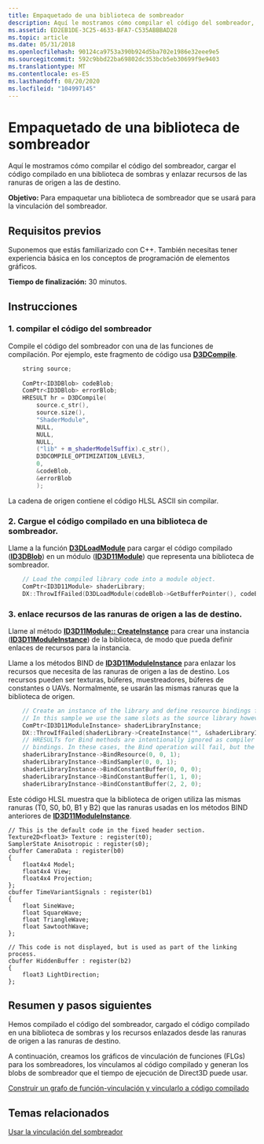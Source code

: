 ```yaml
---
title: Empaquetado de una biblioteca de sombreador
description: Aquí le mostramos cómo compilar el código del sombreador, cargar el código compilado en una biblioteca de sombras y enlazar recursos de las ranuras de origen a las de destino.
ms.assetid: ED2EB1DE-3C25-4633-BFA7-C535ABBBAD28
ms.topic: article
ms.date: 05/31/2018
ms.openlocfilehash: 90124ca9753a390b924d5ba702e1986e32eee9e5
ms.sourcegitcommit: 592c9bbd22ba69802dc353bcb5eb30699f9e9403
ms.translationtype: MT
ms.contentlocale: es-ES
ms.lasthandoff: 08/20/2020
ms.locfileid: "104997145"
---
```

# <a name="packaging-a-shader-library"></a>Empaquetado de una biblioteca de sombreador

Aquí le mostramos cómo compilar el código del sombreador, cargar el código compilado en una biblioteca de sombras y enlazar recursos de las ranuras de origen a las de destino.

**Objetivo:** Para empaquetar una biblioteca de sombreador que se usará para la vinculación del sombreador.

## <a name="prerequisites"></a>Requisitos previos

Suponemos que estás familiarizado con C++. También necesitas tener experiencia básica en los conceptos de programación de elementos gráficos.

**Tiempo de finalización:** 30 minutos.

## <a name="instructions"></a>Instrucciones

### <a name="1-compiling-your-shader-code"></a>1. compilar el código del sombreador

Compile el código del sombreador con una de las funciones de compilación. Por ejemplo, este fragmento de código usa [**D3DCompile**](/windows/win32/api/d3dcompiler/nf-d3dcompiler-d3dcompile).

```cpp
    string source;
 
    ComPtr<ID3DBlob> codeBlob;
    ComPtr<ID3DBlob> errorBlob;
    HRESULT hr = D3DCompile(
        source.c_str(),
        source.size(),
        "ShaderModule",
        NULL,
        NULL,
        NULL,
        ("lib" + m_shaderModelSuffix).c_str(),
        D3DCOMPILE_OPTIMIZATION_LEVEL3,
        0,
        &codeBlob,
        &errorBlob
        );
```

La cadena de origen contiene el código HLSL ASCII sin compilar.

### <a name="2-load-the-compiled-code-into-a-shader-library"></a>2. Cargue el código compilado en una biblioteca de sombreador.

Llame a la función [**D3DLoadModule**](/windows/desktop/api/D3Dcompiler/nf-d3dcompiler-d3dloadmodule) para cargar el código compilado ([**ID3DBlob**](/previous-versions/windows/desktop/legacy/ff728743(v=vs.85))) en un módulo ([**ID3D11Module**](/windows/desktop/api/d3d11shader/nn-d3d11shader-id3d11module)) que representa una biblioteca de sombreador.


```C++
    // Load the compiled library code into a module object.
    ComPtr<ID3D11Module> shaderLibrary;
    DX::ThrowIfFailed(D3DLoadModule(codeBlob->GetBufferPointer(), codeBlob->GetBufferSize(), &shaderLibrary));
```



### <a name="3-bind-resources-from-source-slots-to-destination-slots"></a>3. enlace recursos de las ranuras de origen a las de destino.

Llame al método [**ID3D11Module:: CreateInstance**](/windows/desktop/api/d3d11shader/nf-d3d11shader-id3d11module-createinstance) para crear una instancia ([**ID3D11ModuleInstance**](/windows/desktop/api/d3d11shader/nn-d3d11shader-id3d11moduleinstance)) de la biblioteca, de modo que pueda definir enlaces de recursos para la instancia.

Llame a los métodos BIND de [**ID3D11ModuleInstance**](/windows/desktop/api/d3d11shader/nn-d3d11shader-id3d11moduleinstance) para enlazar los recursos que necesita de las ranuras de origen a las de destino. Los recursos pueden ser texturas, búferes, muestreadores, búferes de constantes o UAVs. Normalmente, se usarán las mismas ranuras que la biblioteca de origen.


```C++
    // Create an instance of the library and define resource bindings for it.
    // In this sample we use the same slots as the source library however this is not required.
    ComPtr<ID3D11ModuleInstance> shaderLibraryInstance;
    DX::ThrowIfFailed(shaderLibrary->CreateInstance("", &shaderLibraryInstance));
    // HRESULTs for Bind methods are intentionally ignored as compiler optimizations may eliminate the source
    // bindings. In these cases, the Bind operation will fail, but the final shader will function normally.
    shaderLibraryInstance->BindResource(0, 0, 1);
    shaderLibraryInstance->BindSampler(0, 0, 1);
    shaderLibraryInstance->BindConstantBuffer(0, 0, 0);
    shaderLibraryInstance->BindConstantBuffer(1, 1, 0);
    shaderLibraryInstance->BindConstantBuffer(2, 2, 0);
```



Este código HLSL muestra que la biblioteca de origen utiliza las mismas ranuras (T0, S0, b0, B1 y B2) que las ranuras usadas en los métodos BIND anteriores de [**ID3D11ModuleInstance**](/windows/desktop/api/d3d11shader/nn-d3d11shader-id3d11moduleinstance).

``` syntax
// This is the default code in the fixed header section.
Texture2D<float3> Texture : register(t0);
SamplerState Anisotropic : register(s0);
cbuffer CameraData : register(b0)
{
    float4x4 Model;
    float4x4 View;
    float4x4 Projection;
};
cbuffer TimeVariantSignals : register(b1)
{
    float SineWave;
    float SquareWave;
    float TriangleWave;
    float SawtoothWave;
};

// This code is not displayed, but is used as part of the linking process.
cbuffer HiddenBuffer : register(b2)
{
    float3 LightDirection;
};
```

## <a name="summary-and-next-steps"></a>Resumen y pasos siguientes

Hemos compilado el código del sombreador, cargado el código compilado en una biblioteca de sombras y los recursos enlazados desde las ranuras de origen a las ranuras de destino.

A continuación, creamos los gráficos de vinculación de funciones (FLGs) para los sombreadores, los vinculamos al código compilado y generan los blobs de sombreador que el tiempo de ejecución de Direct3D puede usar.

[Construir un grafo de función-vinculación y vincularlo a código compilado](constructing-a-function-linking-graph.md)

## <a name="related-topics"></a>Temas relacionados

<dl> <dt>

[Usar la vinculación del sombreador](using-shader-linking.md)
</dt> </dl>

 

 